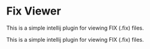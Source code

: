 # Fix Viewer

This is a simple intellij plugin for viewing FIX (.fix) files.

<!-- Plugin description -->
This is a simple intellij plugin for viewing FIX (.fix) files.
<!-- Plugin description end -->